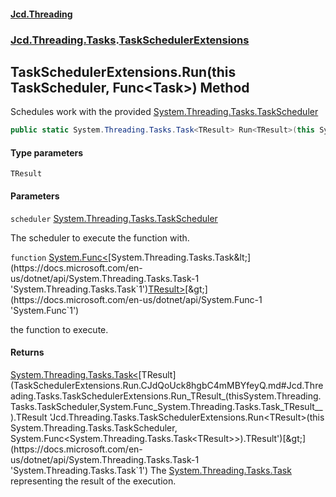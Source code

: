 #### [Jcd.Threading](index.md 'index')
### [Jcd.Threading.Tasks](Jcd.Threading.Tasks.md 'Jcd.Threading.Tasks').[TaskSchedulerExtensions](TaskSchedulerExtensions.md 'Jcd.Threading.Tasks.TaskSchedulerExtensions')

## TaskSchedulerExtensions.Run<TResult>(this TaskScheduler, Func<Task<TResult>>) Method

Schedules work with the provided [System.Threading.Tasks.TaskScheduler](https://docs.microsoft.com/en-us/dotnet/api/System.Threading.Tasks.TaskScheduler 'System.Threading.Tasks.TaskScheduler')

```csharp
public static System.Threading.Tasks.Task<TResult> Run<TResult>(this System.Threading.Tasks.TaskScheduler scheduler, System.Func<System.Threading.Tasks.Task<TResult>> function);
```
#### Type parameters

<a name='Jcd.Threading.Tasks.TaskSchedulerExtensions.Run_TResult_(thisSystem.Threading.Tasks.TaskScheduler,System.Func_System.Threading.Tasks.Task_TResult__).TResult'></a>

`TResult`
#### Parameters

<a name='Jcd.Threading.Tasks.TaskSchedulerExtensions.Run_TResult_(thisSystem.Threading.Tasks.TaskScheduler,System.Func_System.Threading.Tasks.Task_TResult__).scheduler'></a>

`scheduler` [System.Threading.Tasks.TaskScheduler](https://docs.microsoft.com/en-us/dotnet/api/System.Threading.Tasks.TaskScheduler 'System.Threading.Tasks.TaskScheduler')

The scheduler to execute the function with.

<a name='Jcd.Threading.Tasks.TaskSchedulerExtensions.Run_TResult_(thisSystem.Threading.Tasks.TaskScheduler,System.Func_System.Threading.Tasks.Task_TResult__).function'></a>

`function` [System.Func&lt;](https://docs.microsoft.com/en-us/dotnet/api/System.Func-1 'System.Func`1')[System.Threading.Tasks.Task&lt;](https://docs.microsoft.com/en-us/dotnet/api/System.Threading.Tasks.Task-1 'System.Threading.Tasks.Task`1')[TResult](TaskSchedulerExtensions.Run.CJdQoUck8hgbC4mMBYfeyQ.md#Jcd.Threading.Tasks.TaskSchedulerExtensions.Run_TResult_(thisSystem.Threading.Tasks.TaskScheduler,System.Func_System.Threading.Tasks.Task_TResult__).TResult 'Jcd.Threading.Tasks.TaskSchedulerExtensions.Run<TResult>(this System.Threading.Tasks.TaskScheduler, System.Func<System.Threading.Tasks.Task<TResult>>).TResult')[&gt;](https://docs.microsoft.com/en-us/dotnet/api/System.Threading.Tasks.Task-1 'System.Threading.Tasks.Task`1')[&gt;](https://docs.microsoft.com/en-us/dotnet/api/System.Func-1 'System.Func`1')

the function to execute.

#### Returns
[System.Threading.Tasks.Task&lt;](https://docs.microsoft.com/en-us/dotnet/api/System.Threading.Tasks.Task-1 'System.Threading.Tasks.Task`1')[TResult](TaskSchedulerExtensions.Run.CJdQoUck8hgbC4mMBYfeyQ.md#Jcd.Threading.Tasks.TaskSchedulerExtensions.Run_TResult_(thisSystem.Threading.Tasks.TaskScheduler,System.Func_System.Threading.Tasks.Task_TResult__).TResult 'Jcd.Threading.Tasks.TaskSchedulerExtensions.Run<TResult>(this System.Threading.Tasks.TaskScheduler, System.Func<System.Threading.Tasks.Task<TResult>>).TResult')[&gt;](https://docs.microsoft.com/en-us/dotnet/api/System.Threading.Tasks.Task-1 'System.Threading.Tasks.Task`1')
The [System.Threading.Tasks.Task](https://docs.microsoft.com/en-us/dotnet/api/System.Threading.Tasks.Task 'System.Threading.Tasks.Task') representing the result of the execution.